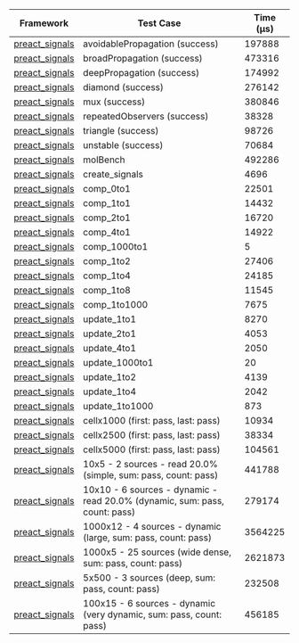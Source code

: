 | Framework | Test Case | Time (μs) |
| --- | --- | --- |
| [preact_signals](https://pub.dev/packages/preact_signals) | avoidablePropagation (success) | 197888 |
| [preact_signals](https://pub.dev/packages/preact_signals) | broadPropagation (success) | 473316 |
| [preact_signals](https://pub.dev/packages/preact_signals) | deepPropagation (success) | 174992 |
| [preact_signals](https://pub.dev/packages/preact_signals) | diamond (success) | 276142 |
| [preact_signals](https://pub.dev/packages/preact_signals) | mux (success) | 380846 |
| [preact_signals](https://pub.dev/packages/preact_signals) | repeatedObservers (success) | 38328 |
| [preact_signals](https://pub.dev/packages/preact_signals) | triangle (success) | 98726 |
| [preact_signals](https://pub.dev/packages/preact_signals) | unstable (success) | 70684 |
| [preact_signals](https://pub.dev/packages/preact_signals) | molBench | 492286 |
| [preact_signals](https://pub.dev/packages/preact_signals) | create_signals | 4696 |
| [preact_signals](https://pub.dev/packages/preact_signals) | comp_0to1 | 22501 |
| [preact_signals](https://pub.dev/packages/preact_signals) | comp_1to1 | 14432 |
| [preact_signals](https://pub.dev/packages/preact_signals) | comp_2to1 | 16720 |
| [preact_signals](https://pub.dev/packages/preact_signals) | comp_4to1 | 14922 |
| [preact_signals](https://pub.dev/packages/preact_signals) | comp_1000to1 | 5 |
| [preact_signals](https://pub.dev/packages/preact_signals) | comp_1to2 | 27406 |
| [preact_signals](https://pub.dev/packages/preact_signals) | comp_1to4 | 24185 |
| [preact_signals](https://pub.dev/packages/preact_signals) | comp_1to8 | 11545 |
| [preact_signals](https://pub.dev/packages/preact_signals) | comp_1to1000 | 7675 |
| [preact_signals](https://pub.dev/packages/preact_signals) | update_1to1 | 8270 |
| [preact_signals](https://pub.dev/packages/preact_signals) | update_2to1 | 4053 |
| [preact_signals](https://pub.dev/packages/preact_signals) | update_4to1 | 2050 |
| [preact_signals](https://pub.dev/packages/preact_signals) | update_1000to1 | 20 |
| [preact_signals](https://pub.dev/packages/preact_signals) | update_1to2 | 4139 |
| [preact_signals](https://pub.dev/packages/preact_signals) | update_1to4 | 2042 |
| [preact_signals](https://pub.dev/packages/preact_signals) | update_1to1000 | 873 |
| [preact_signals](https://pub.dev/packages/preact_signals) | cellx1000 (first: pass, last: pass) | 10934 |
| [preact_signals](https://pub.dev/packages/preact_signals) | cellx2500 (first: pass, last: pass) | 38334 |
| [preact_signals](https://pub.dev/packages/preact_signals) | cellx5000 (first: pass, last: pass) | 104561 |
| [preact_signals](https://pub.dev/packages/preact_signals) | 10x5 - 2 sources - read 20.0% (simple, sum: pass, count: pass) | 441788 |
| [preact_signals](https://pub.dev/packages/preact_signals) | 10x10 - 6 sources - dynamic - read 20.0% (dynamic, sum: pass, count: pass) | 279174 |
| [preact_signals](https://pub.dev/packages/preact_signals) | 1000x12 - 4 sources - dynamic (large, sum: pass, count: pass) | 3564225 |
| [preact_signals](https://pub.dev/packages/preact_signals) | 1000x5 - 25 sources (wide dense, sum: pass, count: pass) | 2621873 |
| [preact_signals](https://pub.dev/packages/preact_signals) | 5x500 - 3 sources (deep, sum: pass, count: pass) | 232508 |
| [preact_signals](https://pub.dev/packages/preact_signals) | 100x15 - 6 sources - dynamic (very dynamic, sum: pass, count: pass) | 456185 |
